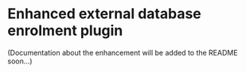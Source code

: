 # Enhanced external database enrolment plugin

(Documentation about the enhancement will be added to the README soon...)
